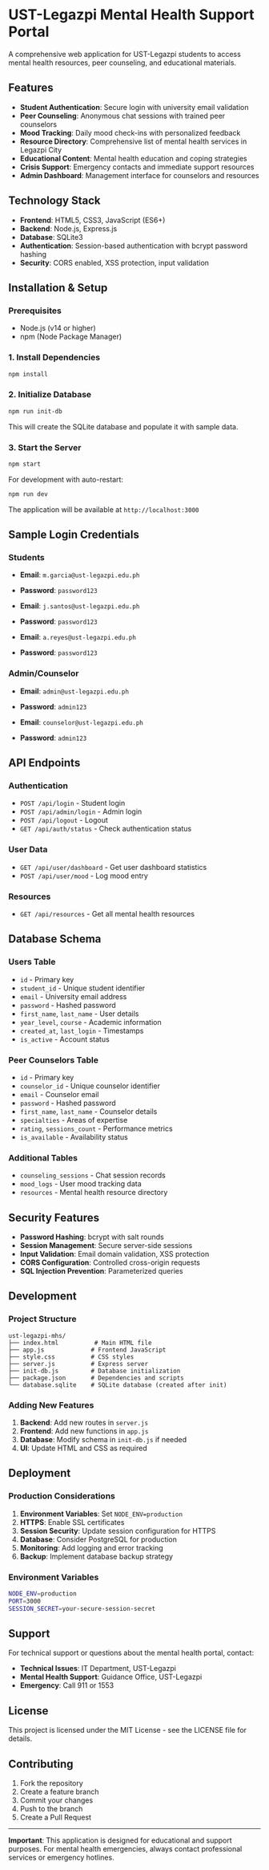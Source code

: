 # UST-Legazpi Mental Health Support Portal

A comprehensive web application for UST-Legazpi students to access mental health resources, peer counseling, and educational materials.

## Features

- **Student Authentication**: Secure login with university email validation
- **Peer Counseling**: Anonymous chat sessions with trained peer counselors
- **Mood Tracking**: Daily mood check-ins with personalized feedback
- **Resource Directory**: Comprehensive list of mental health services in Legazpi City
- **Educational Content**: Mental health education and coping strategies
- **Crisis Support**: Emergency contacts and immediate support resources
- **Admin Dashboard**: Management interface for counselors and resources

## Technology Stack

- **Frontend**: HTML5, CSS3, JavaScript (ES6+)
- **Backend**: Node.js, Express.js
- **Database**: SQLite3
- **Authentication**: Session-based authentication with bcrypt password hashing
- **Security**: CORS enabled, XSS protection, input validation

## Installation & Setup

### Prerequisites

- Node.js (v14 or higher)
- npm (Node Package Manager)

### 1. Install Dependencies

```bash
npm install
```

### 2. Initialize Database

```bash
npm run init-db
```

This will create the SQLite database and populate it with sample data.

### 3. Start the Server

```bash
npm start
```

For development with auto-restart:
```bash
npm run dev
```

The application will be available at `http://localhost:3000`

## Sample Login Credentials

### Students
- **Email**: `m.garcia@ust-legazpi.edu.ph`
- **Password**: `password123`

- **Email**: `j.santos@ust-legazpi.edu.ph`
- **Password**: `password123`

- **Email**: `a.reyes@ust-legazpi.edu.ph`
- **Password**: `password123`

### Admin/Counselor
- **Email**: `admin@ust-legazpi.edu.ph`
- **Password**: `admin123`

- **Email**: `counselor@ust-legazpi.edu.ph`
- **Password**: `admin123`

## API Endpoints

### Authentication
- `POST /api/login` - Student login
- `POST /api/admin/login` - Admin login
- `POST /api/logout` - Logout
- `GET /api/auth/status` - Check authentication status

### User Data
- `GET /api/user/dashboard` - Get user dashboard statistics
- `POST /api/user/mood` - Log mood entry

### Resources
- `GET /api/resources` - Get all mental health resources

## Database Schema

### Users Table
- `id` - Primary key
- `student_id` - Unique student identifier
- `email` - University email address
- `password` - Hashed password
- `first_name`, `last_name` - User details
- `year_level`, `course` - Academic information
- `created_at`, `last_login` - Timestamps
- `is_active` - Account status

### Peer Counselors Table
- `id` - Primary key
- `counselor_id` - Unique counselor identifier
- `email` - Counselor email
- `password` - Hashed password
- `first_name`, `last_name` - Counselor details
- `specialties` - Areas of expertise
- `rating`, `sessions_count` - Performance metrics
- `is_available` - Availability status

### Additional Tables
- `counseling_sessions` - Chat session records
- `mood_logs` - User mood tracking data
- `resources` - Mental health resource directory

## Security Features

- **Password Hashing**: bcrypt with salt rounds
- **Session Management**: Secure server-side sessions
- **Input Validation**: Email domain validation, XSS protection
- **CORS Configuration**: Controlled cross-origin requests
- **SQL Injection Prevention**: Parameterized queries

## Development

### Project Structure
```
ust-legazpi-mhs/
├── index.html          # Main HTML file
├── app.js             # Frontend JavaScript
├── style.css          # CSS styles
├── server.js          # Express server
├── init-db.js         # Database initialization
├── package.json       # Dependencies and scripts
└── database.sqlite    # SQLite database (created after init)
```

### Adding New Features

1. **Backend**: Add new routes in `server.js`
2. **Frontend**: Add new functions in `app.js`
3. **Database**: Modify schema in `init-db.js` if needed
4. **UI**: Update HTML and CSS as required

## Deployment

### Production Considerations

1. **Environment Variables**: Set `NODE_ENV=production`
2. **HTTPS**: Enable SSL certificates
3. **Session Security**: Update session configuration for HTTPS
4. **Database**: Consider PostgreSQL for production
5. **Monitoring**: Add logging and error tracking
6. **Backup**: Implement database backup strategy

### Environment Variables
```bash
NODE_ENV=production
PORT=3000
SESSION_SECRET=your-secure-session-secret
```

## Support

For technical support or questions about the mental health portal, contact:
- **Technical Issues**: IT Department, UST-Legazpi
- **Mental Health Support**: Guidance Office, UST-Legazpi
- **Emergency**: Call 911 or 1553

## License

This project is licensed under the MIT License - see the LICENSE file for details.

## Contributing

1. Fork the repository
2. Create a feature branch
3. Commit your changes
4. Push to the branch
5. Create a Pull Request

---

**Important**: This application is designed for educational and support purposes. For mental health emergencies, always contact professional services or emergency hotlines.